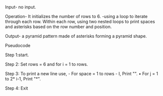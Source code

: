 Input- no input.

Operation- It initializes the number of rows to 6. -using a loop to iterate through each row. Within each row, using two nested loops to print spaces and asterisks based on the row number and position.

Output- a pyramid pattern made of asterisks forming a pyramid shape.

Pseudocode

Step 1:start.

Step 2: Set rows = 6 and for i = 1 to rows.

Step 3: To print a new line use, - For space = 1 to rows - I, Print "". • For j = 1 to 2* i-1, Print "*".

Step 4: Exit
